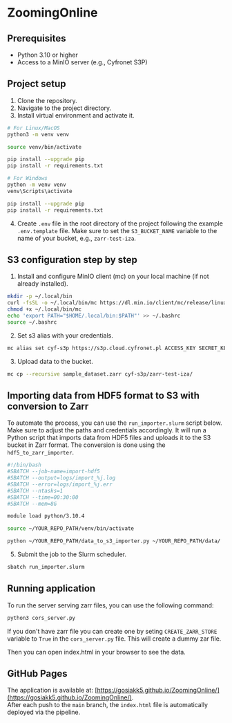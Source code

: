 # ZoomingOnline

## Prerequisites

- Python 3.10 or higher
- Access to a MinIO server (e.g., Cyfronet S3P)

## Project setup

1. Clone the repository.
2. Navigate to the project directory.
3. Install virtual environment and activate it.

```bash
# For Linux/MacOS
python3 -m venv venv

source venv/bin/activate

pip install --upgrade pip
pip install -r requirements.txt

# For Windows
python -m venv venv
venv\Scripts\activate

pip install --upgrade pip
pip install -r requirements.txt
```

4. Create `.env` file in the root directory of the project following the example `.env.template` file. Make sure to set the `S3_BUCKET_NAME` variable to the name of your bucket, e.g., `zarr-test-iza`.

## S3 configuration step by step

1. Install and configure MinIO client (mc) on your local machine (if not already installed).

```bash
mkdir -p ~/.local/bin
curl -fsSL -o ~/.local/bin/mc https://dl.min.io/client/mc/release/linux-amd64/mc
chmod +x ~/.local/bin/mc
echo 'export PATH="$HOME/.local/bin:$PATH"' >> ~/.bashrc
source ~/.bashrc
```

2. Set s3 alias with your credentials.

```bash
mc alias set cyf-s3p https://s3p.cloud.cyfronet.pl ACCESS_KEY SECRET_KEY
```

3. Upload data to the bucket.

```bash
mc cp --recursive sample_dataset.zarr cyf-s3p/zarr-test-iza/
```

## Importing data from HDF5 format to S3 with conversion to Zarr

To automate the process, you can use the `run_importer.slurm` script below. Make sure to adjust the paths and credentials accordingly.
It will run a Python script that imports data from HDF5 files and uploads it to the S3 bucket in Zarr format. The conversion is done using the `hdf5_to_zarr_importer`.

```bash
#!/bin/bash
#SBATCH --job-name=import-hdf5
#SBATCH --output=logs/import_%j.log
#SBATCH --error=logs/import_%j.err
#SBATCH --ntasks=1
#SBATCH --time=00:30:00
#SBATCH --mem=8G

module load python/3.10.4

source ~/YOUR_REPO_PATH/venv/bin/activate

python ~/YOUR_REPO_PATH/data_to_s3_importer.py ~/YOUR_REPO_PATH/data/

```

5. Submit the job to the Slurm scheduler.

```bash
sbatch run_importer.slurm
```

## Running application

To run the server serving zarr files, you can use the following command:

```bash
python3 cors_server.py
```

If you don't have zarr file you can create one by seting `CREATE_ZARR_STORE` variable to `True` in the `cors_server.py`
file. This will create a dummy zar file.

Then you can open index.html in your browser to see the data.

## GitHub Pages

The application is available at: [https://gosiakk5.github.io/ZoomingOnline/](https://gosiakk5.github.io/ZoomingOnline/).  
After each push to the `main` branch, the `index.html` file is automatically deployed via the pipeline.

